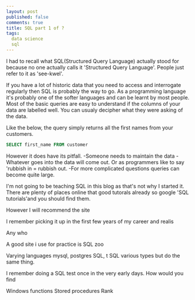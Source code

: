 ```yaml
---
layout: post
published: false
comments: true
title: SQL part 1 of ?
tags:
  data science
  sql
---
```


I had to recall what SQL(Structured Query Language) actually stood for because no one actually calls it 'Structured Query Language'.
People just refer to it as 'see-kwel'.

If you have a lot of historic data that you need to access and interrogate regularly then SQL is probably the way to go.
As a programming language it's probably one of the softer languages and can be learnt by most people. Most of the basic queries are easy to understand if the columns of your data are labelled well. You can usualy decipher what they were asking of the data.

Like the below, the query simply returns all the first names from your customers.
```SQL
SELECT first_name FROM customer
```
However it does have its pitfall. 
-Someone needs to maintain the data
-Whatever goes into the data will come out. Or as programmers like to say 'rubbish in = rubbish out.
-For more complicated questions queries can become quite large.

I'm not going to be teaching SQL in this blog as that's not why I started it. There are plenty of places online that good tutorals already so google 'SQL tutorials'and you should find them.

However I will recommend the site 

I remember picking it up in the first few years of my career and realis

Any who 

A good site i use for practice is SQL zoo

Varying languages mysql, postgres SQL, t SQL various types but do the same thing.

I remember doing a SQL test once in the very early days. How would you find

Windows functions
Stored procedures
Rank
